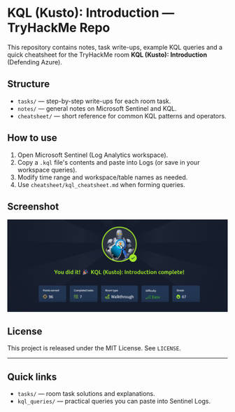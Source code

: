 # KQL (Kusto): Introduction — TryHackMe Repo

This repository contains notes, task write-ups, example KQL queries and a quick cheatsheet for the TryHackMe room **KQL (Kusto): Introduction** (Defending Azure).

## Structure
- `tasks/` — step-by-step write-ups for each room task.
- `notes/` — general notes on Microsoft Sentinel and KQL.
- `cheatsheet/` — short reference for common KQL patterns and operators.

## How to use
1. Open Microsoft Sentinel (Log Analytics workspace).
2. Copy a `.kql` file's contents and paste into Logs (or save in your workspace queries).
3. Modify time range and workspace/table names as needed.
4. Use `cheatsheet/kql_cheatsheet.md` when forming queries.

## Screenshot
![Room Completion](https://github.com/MayankQuery/tryhackme-writeups/blob/main/kql(kutos)-introduction/kql(kusto)-introduction-completion.png)

## License
This project is released under the MIT License. See `LICENSE`.

---

## Quick links
- `tasks/` — room task solutions and explanations.
- `kql_queries/` — practical queries you can paste into Sentinel Logs.
